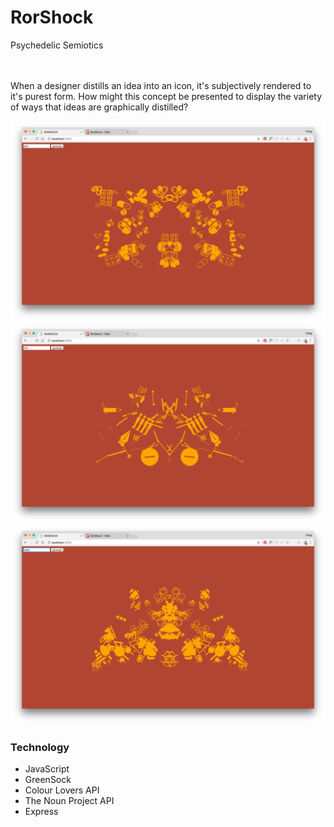 # RorShock
Psychedelic Semiotics

<br><br>
When a designer distills an idea into an icon, it's subjectively rendered to it's purest form.
How might this concept be presented to display the variety of ways that ideas are graphically distilled?

![alt tag](demoImages/1.png)
![alt tag](demoImages/2.png)
![alt tag](demoImages/3.png)

### Technology
- JavaScript
- GreenSock
- Colour Lovers API
- The Noun Project API
- Express

